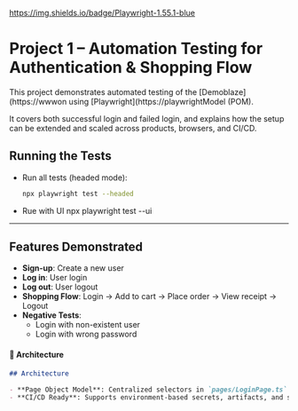 https://img.shields.io/badge/Playwright-1.55.1-blue

# Project 1 – Automation Testing for Authentication & Shopping Flow

This project demonstrates automated testing of the [Demoblaze](https://wwwon using [Playwright](https://playwrightModel (POM).

It covers both successful login and failed login, and explains how the setup can be extended and scaled across products, browsers, and CI/CD.
## Running the Tests

- Run all tests (headed mode):
  ```bash
  npx playwright test --headed
- Rue with UI 
    npx playwright test --ui


________________________________________
## Features Demonstrated

- **Sign-up**: Create a new user
- **Log in**: User login
- **Log out**: User logout
- **Shopping Flow**: Login → Add to cart → Place order → View receipt → Logout
- **Negative Tests**:
  - Login with non-existent user
  - Login with wrong password


#### 🧱 **Architecture**
```md
## Architecture

- **Page Object Model**: Centralized selectors in `pages/LoginPage.ts` for maintainability.
- **CI/CD Ready**: Supports environment-based secrets, artifacts, and selective test runs.